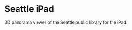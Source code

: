 <!--
  id: 2110
  slug: seattle-ipad
  type: fortpolio
  content: <p>3D panorama viewer of the Seattle public library for the iPad.</p> 
  categories: javascript,frontend,3D,HTML/CSS,mobile
  tags: Javascript,XML,XSLT,Phonegap,iOS,iPad
  datefrom: 2011-11-01
  dateto: 2011-12-01
  incv: true
  inportfolio: true
  clients: Iwan Baan
  collaboration: 
  prizes: 
  thumbnail: seattleIpad3.jpg
  image: seattleIpad3.jpg
  images: seattleIpad1.jpg,seattleIpad2.jpg,seattleIpad3.jpg,seattleIpad4.jpg
-->

# Seattle iPad

<p>3D panorama viewer of the Seattle public library for the iPad.</p>

